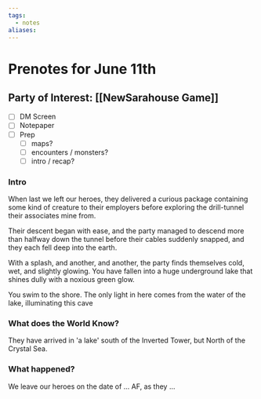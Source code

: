 ```yaml
---
tags:
  - notes
aliases:
---
```


# Prenotes for June 11th
## Party of Interest: [[NewSarahouse Game]]
- [ ] DM Screen
- [ ] Notepaper
- [ ] Prep
	- [ ] maps?
	- [ ] encounters / monsters?
	- [ ] intro / recap?

### Intro

When last we left our heroes, they delivered a curious package containing some kind of creature to their employers before exploring the drill-tunnel their associates mine from.

Their descent began with ease, and the party managed to descend more than halfway down the tunnel before their cables suddenly snapped, and they each fell deep into the earth.

With a splash, and another, and another, the party finds themselves cold, wet, and slightly glowing. You have fallen into a huge underground lake that shines dully with a noxious green glow.

You swim to the shore. The only light in here comes from the water of the lake, illuminating this cave 

### What does the World Know?
They have arrived in 'a lake' south of the Inverted Tower, but North of the Crystal Sea.


### What happened?


We leave our heroes on the date of ... AF, as they ...